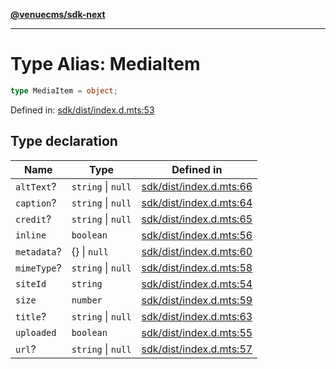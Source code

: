 [**@venuecms/sdk-next**](../Index.md)

***

# Type Alias: MediaItem

```ts
type MediaItem = object;
```

Defined in: [sdk/dist/index.d.mts:53](https://github.com/venuecms/sdk/blob/aa6bf5e2569259dec55e399babe648ca7df4042f/packages/sdk/dist/index.d.mts#L53)

## Type declaration

| Name | Type | Defined in |
| ------ | ------ | ------ |
| <a id="alttext"></a> `altText`? | `string` \| `null` | [sdk/dist/index.d.mts:66](https://github.com/venuecms/sdk/blob/aa6bf5e2569259dec55e399babe648ca7df4042f/packages/sdk/dist/index.d.mts#L66) |
| <a id="caption"></a> `caption`? | `string` \| `null` | [sdk/dist/index.d.mts:64](https://github.com/venuecms/sdk/blob/aa6bf5e2569259dec55e399babe648ca7df4042f/packages/sdk/dist/index.d.mts#L64) |
| <a id="credit"></a> `credit`? | `string` \| `null` | [sdk/dist/index.d.mts:65](https://github.com/venuecms/sdk/blob/aa6bf5e2569259dec55e399babe648ca7df4042f/packages/sdk/dist/index.d.mts#L65) |
| <a id="inline"></a> `inline` | `boolean` | [sdk/dist/index.d.mts:56](https://github.com/venuecms/sdk/blob/aa6bf5e2569259dec55e399babe648ca7df4042f/packages/sdk/dist/index.d.mts#L56) |
| <a id="metadata"></a> `metadata`? | \{\} \| `null` | [sdk/dist/index.d.mts:60](https://github.com/venuecms/sdk/blob/aa6bf5e2569259dec55e399babe648ca7df4042f/packages/sdk/dist/index.d.mts#L60) |
| <a id="mimetype"></a> `mimeType`? | `string` \| `null` | [sdk/dist/index.d.mts:58](https://github.com/venuecms/sdk/blob/aa6bf5e2569259dec55e399babe648ca7df4042f/packages/sdk/dist/index.d.mts#L58) |
| <a id="siteid"></a> `siteId` | `string` | [sdk/dist/index.d.mts:54](https://github.com/venuecms/sdk/blob/aa6bf5e2569259dec55e399babe648ca7df4042f/packages/sdk/dist/index.d.mts#L54) |
| <a id="size"></a> `size` | `number` | [sdk/dist/index.d.mts:59](https://github.com/venuecms/sdk/blob/aa6bf5e2569259dec55e399babe648ca7df4042f/packages/sdk/dist/index.d.mts#L59) |
| <a id="title"></a> `title`? | `string` \| `null` | [sdk/dist/index.d.mts:63](https://github.com/venuecms/sdk/blob/aa6bf5e2569259dec55e399babe648ca7df4042f/packages/sdk/dist/index.d.mts#L63) |
| <a id="uploaded"></a> `uploaded` | `boolean` | [sdk/dist/index.d.mts:55](https://github.com/venuecms/sdk/blob/aa6bf5e2569259dec55e399babe648ca7df4042f/packages/sdk/dist/index.d.mts#L55) |
| <a id="url"></a> `url`? | `string` \| `null` | [sdk/dist/index.d.mts:57](https://github.com/venuecms/sdk/blob/aa6bf5e2569259dec55e399babe648ca7df4042f/packages/sdk/dist/index.d.mts#L57) |

